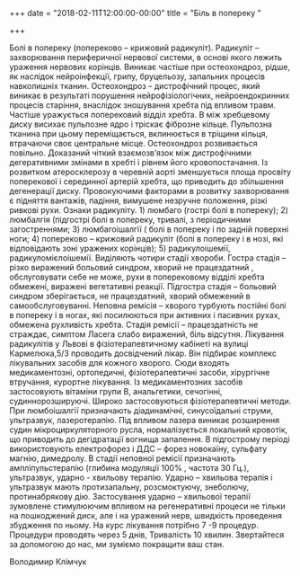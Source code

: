 +++
date = "2018-02-11T12:00:00-00:00"
title = "Біль в попереку "

+++

 Болі в попереку (попереково – крижовий радикуліт).
Радикуліт – захворювання периферичної нервової системи, в основі якого лежить ураження нервових корінців. Виникає частіше при остеохондроз, рідше, як наслідок нейроінфекції, грипу, бруцельозу, запальних процесів навколишніх тканин. Остеохондроз – дистрофічний процес, який виникає в результаті порушення нейрофізіологічних, нейроендокринних процесів старіння, внаслідок зношування хребта під впливом травм. Частіше уражується поперековий відділ хребта. В між хребцевому диску висихає пульпозне ядро і тріскає фіброзне кільце. Пульпозна тканина при цьому переміщається, вклинюється в тріщини кільця, втрачаючи своє центральне місце. Остеохондроз розвивається повільно. Доказаний чіткий взаємозв’язок між  дистрофічними дегеративними змінами в хребті і рівнем його кровопостачання. Із розвитком атеросклерозу в черевній аорті зменшується площа просвіту поперекової і серединної артерій хребта, що приводить до збільшення  дегенерації диску. Провокуючими факторами в розвитку захворювання є підняття вантажів, падіння, вимушене незручне положення, різкі ривкові рухи. 
Ознаки радикуліту. 1) люмбаго (гострі болі в попереку); 2) люмбалгія (підгострі болі в попереку, тривалі, з періодичними загостреннями; 3) люмбагоішалгії ( болі в попереку і по задній поверхні ноги; 4) попереково – крижовий  радикуліт (болі в попереку і в нозі, які відповідають зоні уражених корінців); 5) радикулоішемії, радикуломієлоішемії. Виділяють чотири стадії хвороби. Гостра стадія – різко виражений больовий синдром, хворий не працездатний , обслуговувати себе не може, рухи в поперековому відділі хребта обмежені, виражені вегетативні реакції. Підгостра стадія – больовий синдром зберігається, не працездатний, хворий обмежений в самообслуговуванні. Неповна ремісія – хворого турбують постійні болі в попереку і в ногах, які посилюються при активних і пасивних рухах, обмежена рухливість хребта. Стадія ремісії – працездатність не страждає, симптом Ласега слабо виражений, біль відсутня.
Лікування радикулітів у Львові в фізіотерапевтичному кабінеті на вулиці Кармелюка,5/3 проводить досвідчений лікар. Він підбирає комплекс лікувальних засобів для кожного хворого. Сюди входять медикаментозні, ортопедичні, фізіотерапевтичні засоби, хірургічне втручання, курортне лікування. Із медикаментозних засобів застосовують вітаміни групи В, анальгетики, сечогінні, судиннорозшируючі. Широко застосовуються фізіотерапевтичні методи. При люмбоішалгії призначають діадинамічні, синусоїдальні струми, ультразвук, лазеротерапію. Під впливом лазера виникає розширення судин мікроциркуляторного русла, нормалізується локальний кровотік, що приводить до дегідратації вогнища запалення. В підгострому періоді використовують електрофорез і ДДС – форез новокаїну, сульфату магнію, димедролу. В стадії неповної ремісії призначають ампліпульстерапію (глибина модуляції 100% , частота 30 Гц.), ультразвук, ударно - хвильову терапію. Ударно – хвильова терапія і ультразвук мають протизапальну, розсмоктуючу, знеболючу, протинабрякову дію. Застосування ударно – хвильової терапії зумовлене стимулюючим впливом на регенеративні процеси не тільки на пошкоджений диск, але і на уражений нерв, швидкість проведення збудження по ньому. На курс лікування потрібно 7 -9 процедур. Процедури проводять через 5 днів, Тривалість 10 хвилин. Звертайтеся за допомогою до нас, ми зуміємо покращити ваш стан. 

Володимир Клімчук


